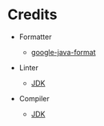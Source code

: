 # Credits

- Formatter
	- [google-java-format](https://github.com/google/google-java-format)

- Linter
	- [JDK](https://www.oracle.com/java/technologies/downloads/)

- Compiler
	- [JDK](https://www.oracle.com/java/technologies/downloads/)
